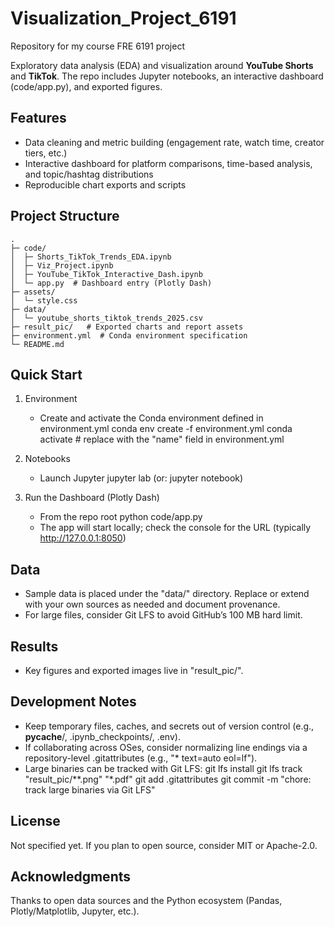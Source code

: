 # Visualization_Project_6191
Repository for my course FRE 6191 project

Exploratory data analysis (EDA) and visualization around **YouTube Shorts** and **TikTok**.
The repo includes Jupyter notebooks, an interactive dashboard (code/app.py), and exported figures.

## Features
- Data cleaning and metric building (engagement rate, watch time, creator tiers, etc.)
- Interactive dashboard for platform comparisons, time-based analysis, and topic/hashtag distributions
- Reproducible chart exports and scripts

## Project Structure
```text
.
├─ code/
│  ├─ Shorts_TikTok_Trends_EDA.ipynb
│  ├─ Viz_Project.ipynb
│  ├─ YouTube_TikTok_Interactive_Dash.ipynb
│  └─ app.py  # Dashboard entry (Plotly Dash)
├─ assets/
│  └─ style.css
├─ data/
│  └─ youtube_shorts_tiktok_trends_2025.csv
├─ result_pic/   # Exported charts and report assets
├─ environment.yml  # Conda environment specification
└─ README.md
```

## Quick Start

1) Environment
   - Create and activate the Conda environment defined in environment.yml
     conda env create -f environment.yml
     conda activate <environment-name>   # replace with the "name" field in environment.yml

2) Notebooks
   - Launch Jupyter
     jupyter lab   (or: jupyter notebook)

3) Run the Dashboard (Plotly Dash)
   - From the repo root
     python code/app.py
   - The app will start locally; check the console for the URL (typically http://127.0.0.1:8050)

## Data
- Sample data is placed under the "data/" directory. Replace or extend with your own sources as needed and document provenance.
- For large files, consider Git LFS to avoid GitHub’s 100 MB hard limit.

## Results
- Key figures and exported images live in "result_pic/".

## Development Notes
- Keep temporary files, caches, and secrets out of version control (e.g., __pycache__/, .ipynb_checkpoints/, .env).
- If collaborating across OSes, consider normalizing line endings via a repository-level .gitattributes (e.g., "* text=auto eol=lf").
- Large binaries can be tracked with Git LFS:
     git lfs install
     git lfs track "result_pic/**.png" "*.pdf"
     git add .gitattributes
     git commit -m "chore: track large binaries via Git LFS"

## License
Not specified yet. If you plan to open source, consider MIT or Apache-2.0.

## Acknowledgments
Thanks to open data sources and the Python ecosystem (Pandas, Plotly/Matplotlib, Jupyter, etc.).


